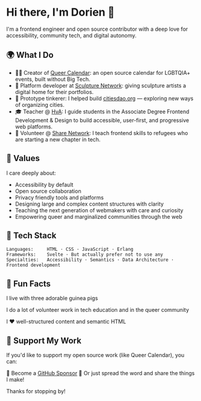 # Hi there, I'm Dorien 👋

I'm a frontend engineer and open source contributor with a deep love for accessibility, community tech, and digital autonomy.

## 🌍 What I Do

- 🏳️‍🌈 Creator of [Queer Calendar](https://queer-kalendar.nl): an open source calendar for LGBTQIA+ events, built without Big Tech.
- 🧱 Platform developer at [Sculpture Network](https://sculpture-network.org): giving sculpture artists a digital home for their portfolios.
- 🧪 Prototype tinkerer: I helped build [citiesdao.org](https://citiesdao.org) — exploring new ways of organizing cities.
- 🎓 Teacher @ [HvA](https://www.hva.nl/): I guide students in the Associate Degree Frontend Development & Design to build accessible, user-first, and progressive web platforms.
- 🤝 Volunteer @ [Share Network](https://sharenetwork.eu): I teach frontend skills to refugees who are starting a new chapter in tech.

## 💚 Values

I care deeply about:

- Accessibility by default
- Open source collaboration
- Privacy friendly tools and platforms
- Designing large and complex content structures with clarity
- Teaching the next generation of webmakers with care and curiosity
- Empowering queer and marginalized communities through the web

## 🧠 Tech Stack

```text
Languages:     HTML · CSS · JavaScript · Erlang
Frameworks:    Svelte · But actually prefer not to use any
Specialties:   Accessibility · Semantics · Data Architecture · Frontend development
```

## 🐹 Fun Facts
I live with three adorable guinea pigs

I do a lot of volunteer work in tech education and in the queer community

I ❤️ well-structured content and semantic HTML

## 🙌 Support My Work
If you'd like to support my open source work (like Queer Calendar), you can:

💖 Become a [GitHub Sponsor](https://github.com/sponsors/DorienD)
🙏 Or just spread the word and share the things I make!

Thanks for stopping by!
